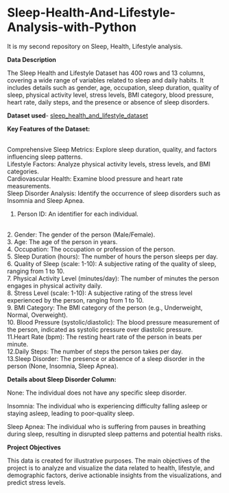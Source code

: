 # Sleep-Health-And-Lifestyle-Analysis-with-Python
It is my second repository on Sleep, Health, Lifestyle analysis.

**Data Description**

The Sleep Health and Lifestyle Dataset has 400 rows and 13 columns,
covering a wide range of variables related to sleep and daily habits.
It includes details such as gender, age, occupation, sleep duration, quality of sleep,
physical activity level, stress levels, BMI category, blood pressure, heart rate, 
daily steps, and the presence or absence of sleep disorders.

**Dataset used**- [sleep_health_and_lifestyle_dataset](https://github.com/subhashigupta01/Sleep-Health-And-Lifestyle-Analysis-with-PYTHON/blob/2b45ba4d8cf9c1506eee58a053656d779f9142a5/Sleep_health_and_lifestyle_dataset.csv) 

**Key Features of the Dataset:**

<br>
Comprehensive Sleep Metrics: Explore sleep duration, quality, and factors influencing sleep patterns.
<br>
Lifestyle Factors: Analyze physical activity levels, stress levels, and BMI categories.
<br>
Cardiovascular Health: Examine blood pressure and heart rate measurements.
<br>
Sleep Disorder Analysis: Identify the occurrence of sleep disorders such as Insomnia and Sleep Apnea.

1. Person ID: An identifier for each individual.
<br>
2. Gender: The gender of the person (Male/Female).
<br>
3. Age: The age of the person in years.
<br>
4. Occupation: The occupation or profession of the person.
<br>
5. Sleep Duration (hours): The number of hours the person sleeps per day.
<br>
6. Quality of Sleep (scale: 1-10): A subjective rating of the quality of sleep, ranging from 1 to 10.
<br>
7. Physical Activity Level (minutes/day): The number of minutes the person engages in physical activity daily.
<br>
8.  Stress Level (scale: 1-10): A subjective rating of the stress level experienced by the person, ranging from 1 to 10.
<br>
9. BMI Category: The BMI category of the person (e.g., Underweight, Normal, Overweight).
<br>
10. Blood Pressure (systolic/diastolic): The blood pressure measurement of the person, indicated as systolic pressure over diastolic pressure.
<br>
11.Heart Rate (bpm): The resting heart rate of the person in beats per minute.
<br>
12.Daily Steps: The number of steps the person takes per day.
<br>
13.Sleep Disorder: The presence or absence of a sleep disorder in the person (None, Insomnia, Sleep Apnea).


**Details about Sleep Disorder Column:**

None: The individual does not have any specific sleep disorder.

Insomnia: The individual who is experiencing difficulty falling asleep or staying asleep, leading to poor-quality sleep.

Sleep Apnea: The individual who is suffering from pauses in breathing during sleep, resulting in disrupted sleep patterns and potential health risks.


**Project Objectives**

This data is created for illustrative purposes. The main objectives of the project is to analyze and visualize the data related to health, lifestyle, and demographic factors, derive actionable insights from the visualizations, and predict stress levels.

